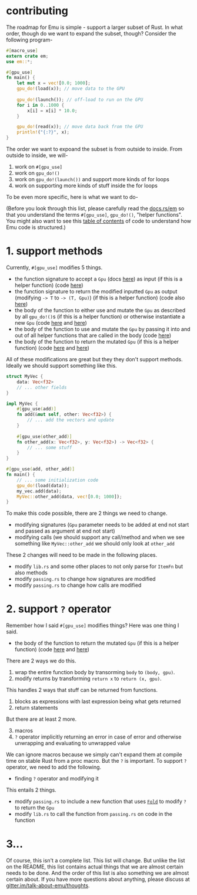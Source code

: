 # contributing

The roadmap for Emu is simple - support a larger subset of Rust. In what order, though do we want to expand the subset, though? Consider the following program-

```rust
#[macro_use]
extern crate em;
use em::*;

#[gpu_use]
fn main() {
    let mut x = vec![0.0; 1000];
    gpu_do!(load(x)); // move data to the GPU
    
    gpu_do!(launch()); // off-load to run on the GPU
    for i in 0..1000 {
        x[i] = x[i] * 10.0;
    }

    gpu_do!(read(x)); // move data back from the GPU
    println!("{:?}", x);
}
```

The order we want to expoand the subset is from outside to inside. From outside to inside, we will-

1. work on `#[gpu_use]`
2. work on `gpu_do!()`
3. work on `gpu_do!(launch())` and support more kinds of for loops
4. work on supporting more kinds of stuff inside the for loops

To be even more specific, here is what we want to do-

(Before you look through this list, please carefully read the [docs.rs/em](https://docs.rs/em/0.3.0/em/) so that you understand the terms `#[gpu_use]`, `gpu_do!()`, "helper functions". You might also want to see this [table of contents](https://github.com/calebwin/emu/blob/master/emu_macro/src/lib.rs#L18) of code to understand how Emu code is structured.)

# 1. support methods

Currently, `#[gpu_use]` modifies 5 things.

- the function signature to accept a `Gpu` (docs [here](https://docs.rs/em/0.3.0/em/struct.Gpu.html)) as input (if this is a helper function) (code [here](https://github.com/calebwin/emu/blob/master/emu_macro/src/passing.rs#L74))
- the function signature to return the modified inputted `Gpu` as output (modifying `-> T` to `-> (T, Gpu)`) (if this is a helper function) (code also [here](https://github.com/calebwin/emu/blob/master/emu_macro/src/passing.rs#L74))
- the body of the function to either use and mutate the `Gpu` as described by all `gpu_do!()`s (if this is a helper function) or otherwise instantiate a new `Gpu` (code [here](https://github.com/calebwin/emu/blob/master/emu_macro/src/accelerating.rs#L208) and [here](https://github.com/calebwin/emu/blob/master/emu_macro/src/passing.rs#L149))
- the body of the function to use and mutate the `Gpu` by passing it into and out of all helper functions that are called in the body (code [here](https://github.com/calebwin/emu/blob/master/emu_macro/src/passing.rs#L149))
- the body of the function to return the mutated `Gpu` (if this is a helper function) (code [here](https://github.com/calebwin/emu/blob/master/emu_macro/src/passing.rs#L149) and [here](https://github.com/calebwin/emu/blob/master/emu_macro/src/passing.rs#L149))

All of these modifications are great but they they don't support methods. Ideally we should support something like this.

```rust
struct MyVec {
    data: Vec<f32>
    // ... other fields
}

impl MyVec {
    #[gpu_use(add)]
    fn add(&mut self, other: Vec<f32>) {
        // ... add the vectors and update 
    }
    
    #[gpu_use(other_add)]
    fn other_add(x: Vec<f32>, y: Vec<f32>) -> Vec<f32> {
        // ... some stuff
    }
}

#[gpu_use(add, other_add)]
fn main() {
    // ... some initialization code
    gpu_do!(load(data));
    my_vec.add(data);
    MyVec::other_add(data, vec![0.0; 1000]);
}
```

To make this code possible, there are 2 things we need to change.

- modifying signatures (`Gpu` parameter needs to be added at end not start and passed as argument at end not start)
- modifying calls (we should support any call/method and when we see something like `MyVec::other_add` we should only look at `other_add`

These 2 changes will need to be made in the following places.

- modify `lib.rs` and some other places to not only parse for `ItemFn` but also methods
- modify `passing.rs` to change how signatures are modified
- modify `passing.rs` to change how calls are modified

# 2. support `?` operator

Remember how I said `#[gpu_use]` modifies things? Here was one thing I said.

- the body of the function to return the mutated `Gpu` (if this is a helper function) (code [here](https://github.com/calebwin/emu/blob/master/emu_macro/src/passing.rs#L149) and [here](https://github.com/calebwin/emu/blob/master/emu_macro/src/passing.rs#L149))

There are 2 ways we do this.

1. wrap the entire function body by transorming `body` to `(body, gpu)`.
2. modify returns by transforming `return x` to `return (x, gpu)`.

This handles 2 ways that stuff can be returned from functions.

1. blocks as expressions with last expression being what gets returned
2. return statements

But there are at least 2 more.

3. macros
4. `?` operator implicitly returning an error in case of error and otherwise unwrapping and evaluating to unwrapped value

We can ignore macros because we simply can't expand them at compile time on stable Rust from a proc macro. But the `?` is important. To support `?` operator, we need to add the following.

- finding `?` operator and modifying it

This entails 2 things.

- modify `passing.rs` to include a new function that uses [`Fold`](https://docs.rs/syn/1.0.7/syn/fold/index.html) to modify `?` to return the `Gpu`
- modify `lib.rs` to call the function from `passing.rs` on code in the function

# 3...

Of course, this isn't a complete list. This list will change. But unlike the list on the README, this list contains actual things that we are almost certain needs to be done. And the order of this list is also something we are almost certain about. If you have more questions about anything, please discuss at [gitter.im/talk-about-emu/thoughts](https://gitter.im/talk-about-emu/thoughts).
